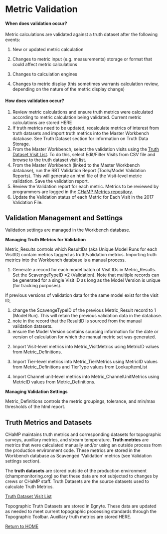 # Metric Validation

#### When does validation occur?

Metric calculations are validated against a truth dataset after the following events:

1) New or updated metric calculation

2) Changes to metric input (e.g. measurements) storage or format that could affect metric calculations

3) Changes to calculation engines

4) Changes to metric display (this sometimes warrants calculation review, depending on the nature of the metric display change)

#### How does validation occur?

1. Review metric calculations and ensure truth metrics were calculated according to metric calculation being validated. Current metric calculations are stored HERE
2. If truth metrics need to be updated, recalculate metrics of interest from truth datasets and import truth metrics into the Master Workbench database.  See Truth Dataset section for information on Truth Data Storage.
3. From the Master Workbench, select the validation visits using the [Truth Dataset Visit List](https://www.dropbox.com/s/qwuhozz3q5sazu9/ValidationVisits_20170506.csv?dl=0).  To do this, select Edit/Filter Visits from CSV file and browse to the truth dataset visit list.
4. From the Master Workbench (linked to the Master Workbench database), run the RBT Validation Report (Tools/Model Validation Reports). This will generate an html file of the Visit-level metric validation.  Save the validation report.
5. Review the Validation report for each metric.  Metrics to be reviewed by programmers are logged in the [CHaMP Metrics repository](https://github.com/SouthForkResearch/CHaMP_Metrics/issues).
6. Update the Validation status of each Metric for Each Visit in the 2017 Validation File. 



## Validation Management and Settings

Validation settings are managed in the Workbench database.  

**Managing Truth Metrics for Validation**

 Metric_Results controls which ResultIDs (aka Unique Model Runs for each VisitID) contain metrics tagged as truth/validation metrics.  Importing truth metrics into the Workbench database is a manual process.  

1) Generate a record for each model batch of Visit IDs in Metric_Results.  Set the ScavengeTypeID =2 (Validation).  Note that multiple records can be generated for a single Visit ID as long as the Model Version is unique (for tracking purposes).

If previous versions of validation data for the same model exist for the visit ID, 

1. change the ScavengeTypeID of the previous Metric_Result record to 1 (Model Run).  This will retain the previous validation data in the database. 
2. note in the record that the ResultID is sourced from the manual validation datasets.
3. ensure the Model Version contains sourcing information for the date or version of calculation for which the manual metric set was generated.

2) Import Visit-level metrics into Metric_VisitMetrics using MetricID values from Metric_Definitions.

3) Import Tier-level metrics into Metric_TierMetrics using MetricID values from Metric_Definitions and TierType values from LookupItemList

4) Import Channel unit-level metrics into Metric_ChannelUnitMetrics using MetricID values from Metric_Definitions.



**Managing Validation Settings**

Metric_Definitions controls the metric groupings, tolerance, and min/max thresholds of the html report. 

 

## Truth Metrics and Datasets

CHaMP maintains truth metrics and corresponding datasets for topographic surveys, auxillary metrics, and stream temperature.  **Truth metrics** are metrics that were calculated manually and/or using an outside process from the production environment code.  These metrics are stored in the Workbench database as Scavenged 'Validation' metrics (see Validation settings section).    

The **truth datasets** are stored outside of the production environment (champmonitoring.org) so that these data are not subjected to changes by crews or CHaMP staff. Truth Datasets are the source datasets used to calculate Truth Metrics.

[Truth Dataset Visit List](https://www.dropbox.com/s/qwuhozz3q5sazu9/ValidationVisits_20170506.csv?dl=0)

Topographic Truth Datasets are stored in Egnyte.  These data are updated as needed to meet current topographic processing standards through the Topographic Toolbar.  Auxillary truth metrics are stored HERE.





[Return to HOME](README.md)

 



 
